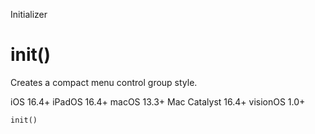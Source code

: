 Initializer

# init()

Creates a compact menu control group style.

iOS 16.4+  iPadOS 16.4+  macOS 13.3+  Mac Catalyst 16.4+  visionOS 1.0+

    
    
    init()

